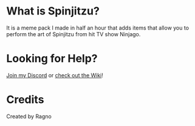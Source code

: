 # What is Spinjitzu?

It is a meme pack I made in half an hour that adds items that allow you to perform the art of Spinjitzu from hit TV show Ninjago.

# Looking for Help?

[Join my Discord](https://discord.gg/rrrN6Tc) or [check out the Wiki](https://github.com/RagtimeGal/Spinjitzu/wiki)!

# Credits

Created by Ragno
